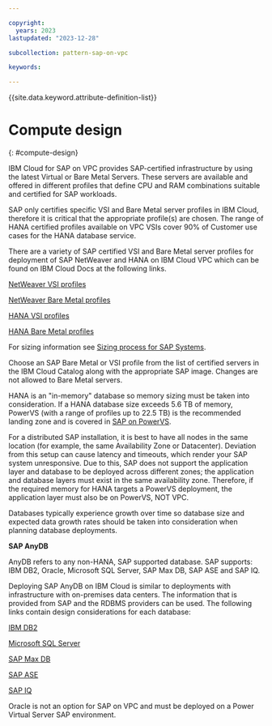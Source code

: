 ```yaml
---

copyright:
  years: 2023
lastupdated: "2023-12-28"

subcollection: pattern-sap-on-vpc

keywords:

---
```


{{site.data.keyword.attribute-definition-list}}

# Compute design
{: #compute-design}

IBM Cloud for SAP on VPC provides SAP-certified infrastructure by using the latest Virtual or Bare Metal Servers. These servers are available and offered in different profiles that define CPU and RAM combinations suitable and certified for SAP workloads.

SAP only certifies specific VSI and Bare Metal server profiles in IBM Cloud, therefore it is critical that the appropriate profile(s) are chosen. The range of HANA certified profiles available on VPC VSIs cover 90% of Customer use cases for the HANA database service.

There are a variety of SAP certified VSI and Bare Metal server profiles for deployment of SAP NetWeaver and HANA on IBM Cloud VPC which can be found on IBM Cloud Docs at the following links.

[NetWeaver VSI profiles](https://cloud.ibm.com/docs/sap?topic=sap-nw-iaas-offerings-profiles-intel-vs-vpc)

[NetWeaver Bare Metal profiles](https://cloud.ibm.com/docs/sap?topic=sap-nw-iaas-offerings-profiles-intel-bm-vpc)

[HANA VSI profiles](https://cloud.ibm.com/docs/sap?topic=sap-hana-iaas-offerings-profiles-intel-vs-vpc)

[HANA Bare Metal profiles](https://cloud.ibm.com/docs/sap?topic=sap-hana-iaas-offerings-profiles-intel-bm-vpc)

For sizing information see [Sizing process for SAP Systems](https://cloud.ibm.com/docs/sap?topic=sap-sizing&interface=ui).

Choose an SAP Bare Metal or VSI profile from the list of certified servers in the IBM Cloud Catalog along with the appropriate SAP image. Changes are not allowed to Bare Metal servers.

HANA is an "in-memory" database so memory sizing must be taken into consideration. If a HANA database size exceeds 5.6 TB of memory, PowerVS (with a range of profiles up to 22.5 TB) is the recommended landing zone and is covered in [SAP on PowerVS](https://cloud.ibm.com/docs/pattern-sap-on-powervs?topic=pattern-sap-powervs-overview).

For a distributed SAP installation, it is best to have all nodes in the same location (for example, the same Availability Zone or Datacenter). Deviation from this setup can cause latency and timeouts, which render your SAP system unresponsive. Due to this, SAP does not support the application layer and database to be deployed across different zones; the application and database layers must exist in the same availability zone. Therefore, if the required memory for HANA targets a PowerVS deployment, the application layer must also be on PowerVS, NOT VPC.

Databases typically experience growth over time so database size and expected data growth rates should be taken into consideration when planning database deployments.

**SAP AnyDB**

AnyDB refers to any non-HANA, SAP supported database. SAP supports: IBM DB2, Oracle, Microsoft SQL Server, SAP Max DB, SAP ASE and SAP IQ.

Deploying SAP AnyDB on IBM Cloud is similar to deployments with infrastructure with on-premises data centers. The information that is provided from SAP and the RDBMS providers can be used. The following links contain design considerations for each database:

[IBM DB2](https://cloud.ibm.com/docs/sap?topic=sap-anydb-ibm-db2)

[Microsoft SQL Server](https://cloud.ibm.com/docs/sap?topic=sap-anydb-ms-sql-server)

[SAP Max DB](https://cloud.ibm.com/docs/sap?topic=sap-anydb-sap-maxdb)

[SAP ASE](https://cloud.ibm.com/docs/sap?topic=sap-anydb-sap-ase)

[SAP IQ](https://cloud.ibm.com/docs/sap?topic=sap-anydb-sap-iq)

Oracle is not an option for SAP on VPC and must be deployed on a Power Virtual Server SAP environment.
